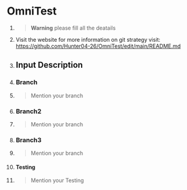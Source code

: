# OmniTest

1. > **Warning** please fill all the deatails
1. Visit the website for more information on git strategy visit: https://github.com/Hunter04-26/OmniTest/edit/main/README.md
1. ## Input Description
1. ### Branch
1. > Mention your branch
1. ### Branch2
1. > Mention your branch

1. ### Branch3
1. > Mention your branch


1. #### Testing
1. > Mention your Testing
